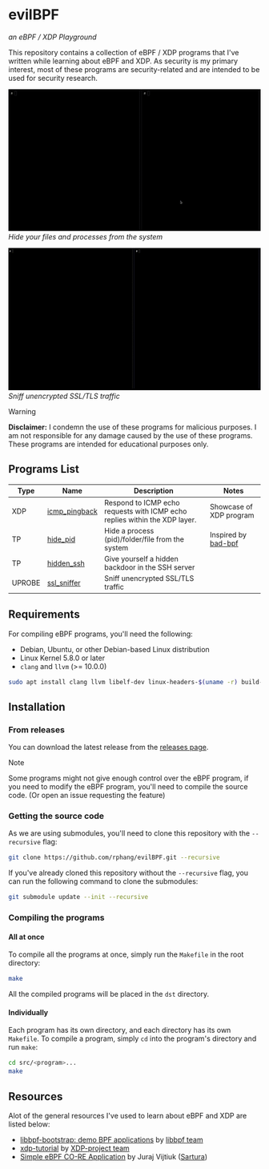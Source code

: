 # evilBPF
_an eBPF / XDP Playground_

This repository contains a collection of eBPF / XDP programs that I've written while learning about eBPF and XDP. As security is my primary interest, most of these programs are security-related and are intended to be used for security research.

![hider_demo](.github/resources/hide_pid_demo.gif)
*Hide your files and processes from the system*

![ssl_demo](.github/resources/ssl_sniffer_demo.gif)
*Sniff unencrypted SSL/TLS traffic*

> [!WARNING]
> **Disclaimer:** I condemn the use of these programs for malicious purposes. I am not responsible for any damage caused by the use of these programs. These programs are intended for educational purposes only.

## Programs List

| Type | Name | Description | Notes |
| ---- | ---- | ----------- | ----- |
| XDP | [icmp_pingback](src/icmp_pingback) | Respond to ICMP echo requests with ICMP echo replies within the XDP layer. | Showcase of XDP program |
| TP | [hide_pid](src/hide_pid) | Hide a process (pid)/folder/file from the system | Inspired by [bad-bpf](https://github.com/pathtofile/bad-bpf) |
| TP | [hidden_ssh](src/hidden_ssh) | Give yourself a hidden backdoor in the SSH server | |
| UPROBE | [ssl_sniffer](src/ssl_sniffer) | Sniff unencrypted SSL/TLS traffic | |

## Requirements

For compiling eBPF programs, you'll need the following:

- Debian, Ubuntu, or other Debian-based Linux distribution
- Linux Kernel 5.8.0 or later
- `clang` and `llvm` (>= 10.0.0)

```bash
sudo apt install clang llvm libelf-dev linux-headers-$(uname -r) build-essential
```


## Installation

### From releases

You can download the latest release from the [releases page](https://github.com/rphang/evilBPF/releases).

> [!NOTE]
> Some programs might not give enough control over the eBPF program, if you need to modify the eBPF program, you'll need to compile the source code. (Or open an issue requesting the feature)

### Getting the source code

As we are using submodules, you'll need to clone this repository with the `--recursive` flag:

```bash
git clone https://github.com/rphang/evilBPF.git --recursive
```

If you've already cloned this repository without the `--recursive` flag, you can run the following command to clone the submodules:

```bash
git submodule update --init --recursive
```

### Compiling the programs

#### All at once

To compile all the programs at once, simply run the `Makefile` in the root directory:

```bash
make
```

All the compiled programs will be placed in the `dst` directory.

#### Individually
Each program has its own directory, and each directory has its own `Makefile`. To compile a program, simply `cd` into the program's directory and run `make`:

```bash
cd src/<program>...
make
```

## Resources

Alot of the general resources I've used to learn about eBPF and XDP are listed below:

- [libbpf-bootstrap: demo BPF applications](https://github.com/libbpf/libbpf-bootstrap) by [libbpf team](https://github.com/libbpf)
- [xdp-tutorial](https://github.com/xdp-project/xdp-tutorial) by [XDP-project team](https://github.com/xdp-project)
- [Simple eBPF CO-RE Application](https://www.sartura.hr/blog/simple-ebpf-core-application/) by Juraj Vijtiuk ([Sartura](https://www.sartura.hr/))